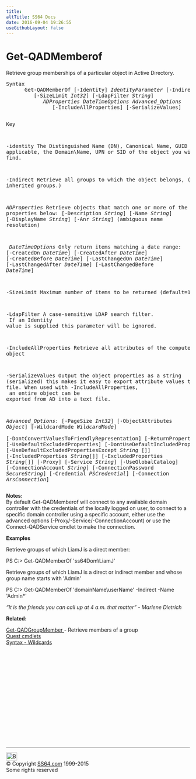```yaml
---
title:
altTitle: SS64 Docs
date: 2016-09-04 19:26:55
useGithubLayout: false
---
```

<!-- #BeginLibraryItem "/Library/head_ps.lbi" --><!-- #EndLibraryItem --><h1>Get-QADMemberof</h1> 
<p>Retrieve group memberships of a particular object in Active Directory.</p>
<pre>Syntax
      Get-QADMemberOf [-Identity] <i>IdentityParameter</i> [-Indirect]  
         [-SizeLimit <i>Int32</i>] [-LdapFilter <i>String</i>]
            <i>ADProperties</i> <i>DateTimeOptions</i> <i>Advanced_Options</i>
               [-IncludeAllProperties] [-SerializeValues] 
  
Key

   -identity    The Distinguished Name (DN), Canonical Name, GUID or, where applicable,
                the Domain\Name, UPN or SID of the object you wish to find. 

   -Indirect    Retrieve all groups to which the object belongs, (include inherited groups.)

   <i>ADProperties</i> Retrieve objects that match one or more of the properties below:
                [-Description <i>String</i>] [-Name <i>String</i>] [-DisplayName <i>String</i>]
                [-Anr <i>String</i>]  (ambiguous name resolution)

<i>   DateTimeOptions</i>
                Only return items matching a date range:
                [-CreatedOn <i>DateTime</i>] [-CreatedAfter <i>DateTime</i>] [-CreatedBefore <i>DateTime</i>]
                [-LastChangedOn <i>DateTime</i>] [-LastChangedAfter <i>DateTime</i>] [-LastChangedBefore <i>DateTime</i>]

   -SizeLimit   Maximum number of items to be returned (default=1000) 

   -LdapFilter  A case-sensitive LDAP search filter.<br>                If an Identity value is supplied this parameter will be ignored.

   -IncludeAllProperties
                Retrieve all attributes of the computer object

   -SerializeValues
                Output the object properties as a string (serialized) this makes it easy to
                export attribute values to a text file. When used with -IncludeAllProperties, <br>                an entire object can be exported from AD into a text file.

   <i>Advanced_Options</i>:
                [-PageSize <i>Int32</i>] [-ObjectAttributes <i>Object</i>] [-WildcardMode <i>WildcardMode</i>]  
                [-DontConvertValuesToFriendlyRepresentation] [-ReturnPropertyNamesOnly]
                [-UseDefaultExcludedProperties] [-DontUseDefaultIncludedProperties] 
                [-UseDefaultExcludedPropertiesExcept <i>String</i> []] 
                [-IncludedProperties <i>String</i>[]] [-ExcludedProperties <i>String</i>[]]
                [-Proxy] [-Service <i>String</i>] [-UseGlobalCatalog] 
                [-ConnectionAccount <i>String</i>] [-ConnectionPassword <i>SecureString</i>]
                [-Credential <i>PSCredential</i>] [-Connection <i>ArsConnection</i>]</pre>
<p>
  <b>Notes:</b>        <br>
By default <span class="code">Get-QADMemberof</span> will connect to any available domain controller with the credentials of the locally logged on user, to connect to a specific domain controller using a specific account, either use the advanced options (-Proxy/-Service/-ConnectionAccount) or use the <span class="code">Connect-QADService</span> cmdlet to make the connection. </p>
<p><b>Examples</b></p>
<p>Retrieve groups of which <span class="code">LiamJ</span> is a direct member:</p>
<p><span class="code">PS C:&gt; Get-QADMemberOf 'ss64Dom\LiamJ'</span></p>
<p> Retrieve groups of which <span class="code">LiamJ</span> is a direct or indirect member and whose group name starts with 'Admin' </p>
<p><span class="code">PS C:&gt; Get-QADMemberOf 'domainName\userName' -Indirect -Name 'Admin*'</span></p>
<p><i>“It is the friends you can call up at 4 a.m. that matter” - Marlene Dietrich</i></p>
<p><b>Related:</b></p>
<p><a href="get-qadgroupmember.html">Get-QADGroupMember </a>- Retrieve members of a group<br>
<a href="quest.html">Quest cmdlets</a><br> 
<a href="syntax-wildcards.html">Syntax - Wildcards</a></p><!-- #BeginLibraryItem "/Library/foot_ps.lbi" --><p>
<!-- PowerShell300 -->
<ins class="adsbygoogle" style="display:inline-block;width:300px;height:250px" data-ad-client="ca-pub-6140977852749469" data-ad-slot="6253539900"></ins>
<script>
(adsbygoogle = window.adsbygoogle || []).push({});
</script></p>
<hr>
<div id="bl" class="footer"><a href="get-qadmemberof.html#"><img src="../images/top.png" width="30" height="22" alt="Back to the Top"></a></div>
<div id="br" class="footer, tagline">© Copyright <a href="../index.html">SS64.com</a> 1999-2015<br>
Some rights reserved</div><!-- #EndLibraryItem -->

